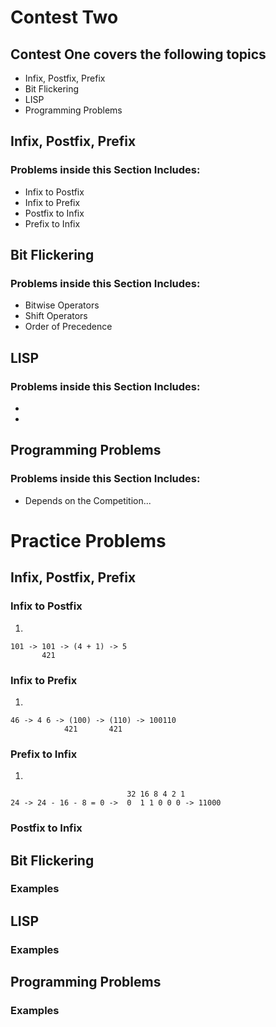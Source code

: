 # Contest Two

## Contest One covers the following topics
  - Infix, Postfix, Prefix
  - Bit Flickering
  - LISP
  - Programming Problems

## Infix, Postfix, Prefix

### Problems inside this Section Includes:
  - Infix to Postfix
  - Infix to Prefix 
  - Postfix to Infix
  - Prefix to Infix
  
  
## Bit Flickering

### Problems inside this Section Includes:
  - Bitwise Operators
  - Shift Operators
  - Order of Precedence
  
## LISP

### Problems inside this Section Includes:
  - 
  - 
  
  
## Programming Problems

### Problems inside this Section Includes:
  - Depends on the Competition...
  
  
# Practice Problems
  
  ## Infix, Postfix, Prefix
  
  ### Infix to Postfix
  1) 
  ```
  101 -> 101 -> (4 + 1) -> 5
         421
  ```
 
  
  ### Infix to Prefix
  1) 
   ```
  46 -> 4 6 -> (100) -> (110) -> 100110
               421       421
  ```

  
  ### Prefix to Infix
  1) 
  ```
                            32 16 8 4 2 1 
  24 -> 24 - 16 - 8 = 0 ->  0  1 1 0 0 0 -> 11000
  ```
  
  ### Postfix to Infix
  
  ## Bit Flickering
  
  
  ### Examples
  
  ## LISP
  
  ### Examples
  
  ## Programming Problems
  
  ### Examples
